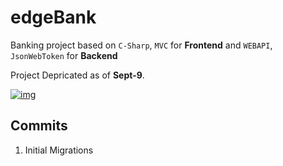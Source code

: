 # edgeBank

Banking project based on `C-Sharp`, `MVC` for **Frontend** and `WEBAPI`, `JsonWebToken` for **Backend**

Project Depricated as of **Sept-9**.

[![img](https://wakatime.com/badge/user/94eceae7-683a-4d18-a44b-59d4ffd2eb5d/project/fdd62825-8b66-4d1d-9a8a-41badc497b71.svg)](https://wakatime.com/@pratikkabade/projects/jhobwqxgul)

## Commits

1. Initial Migrations